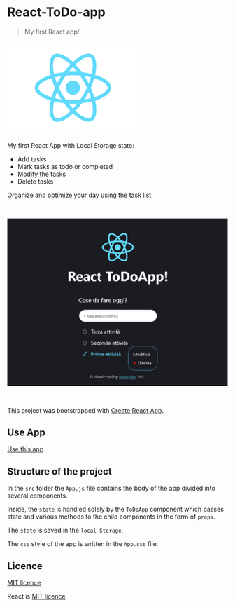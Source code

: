 # React-ToDo-app
> My first React app!

<img src="src/logo.svg" alt="React" width="300"/>

My first React App with Local Storage state:
- Add tasks
- Mark tasks as todo or completed
- Modify the tasks
- Delete tasks

Organize and optimize your day using the task list.

<br>

![AppUI](app-ui.png)

<br>

This project was bootstrapped with [Create React App](https://github.com/facebook/create-react-app).


## Use App
[Use this app](http://travolgi.com/todo)

## Structure of the project
In the `src` folder the `App.js` file contains the body of the app divided into several components.

Inside, the `state` is handled solely by the `ToDoApp` component which passes state and various methods to the child components in the form of `props`.

The `state` is saved in the `local Storage`.

The `css` style of the app is written in the `App.css` file. 


## Licence 
[MIT licence](https://github.com/denielden/React-ToDo-app/blob/main/LICENSE)

React is [MIT licence](https://github.com/facebook/react/blob/main/LICENSE)
